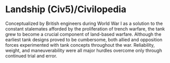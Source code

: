 # Landship (Civ5)/Civilopedia

Conceptualized by British engineers during World War I as a solution to the constant stalemates afforded by the proliferation of trench warfare, the tank grew to become a crucial component of land-based warfare. Although the earliest tank designs proved to be cumbersome, both allied and opposition forces experimented with tank concepts throughout the war. Reliability, weight, and maneuverability were all major hurdles overcome only through continued trial and error.